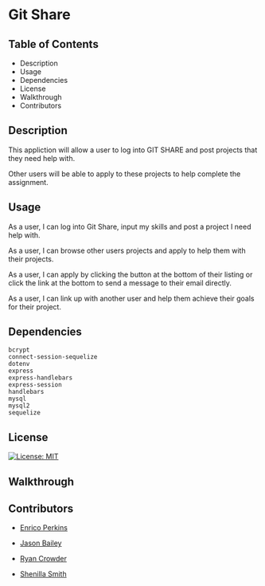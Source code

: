 # Git Share

## Table of Contents

* Description
* Usage
* Dependencies
* License
* Walkthrough
* Contributors

## Description

This appliction will allow a user to log into GIT SHARE and post projects that they need help with.

Other users will be able to apply to these projects to help complete the assignment. 


## Usage

As a user, I can log into Git Share, input my skills and post a project I need help with.

As a user, I can browse other users projects and apply to help them with their projects.

As a user, I can apply by clicking the button at the bottom of their listing or click the link at the bottom to send a message to their email directly.

As a user, I can link up with another user and help them achieve their goals for their project.


## Dependencies
```
bcrypt
connect-session-sequelize
dotenv
express
express-handlebars
express-session
handlebars
mysql
mysql2
sequelize
```

## License

[![License: MIT](https://img.shields.io/badge/License-MIT-yellow.svg)](https://opensource.org/licenses/MIT)

## Walkthrough



## Contributors

* [Enrico Perkins](https://github.com/evperkinsjr)

* [Jason Bailey](https://github.com/Jason-M-Bailey)

* [Ryan Crowder](https://github.com/CrowdeRyan)

* [Shenilla Smith](https://github.com/SmithRBG)
